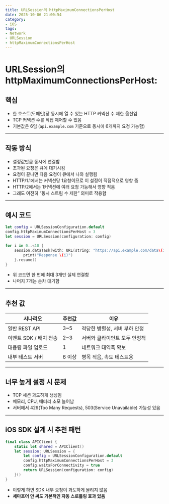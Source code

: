 ```yaml
---
title: URLSession의 httpMaximumConnectionsPerHost
date: 2025-10-06 21:00:54
category:
- iOS
tags:
- Network
- URLSession
- httpMaximumConnectionsPerHost
---
```


# URLSession의 httpMaximumConnectionsPerHost:

## 핵심
- 한 호스트(도메인)당 동시에 열 수 있는 HTTP 커넥션 수 제한 옵션임  
- TCP 커넥션 수를 직접 제어할 수 있음  
- 기본값은 6임 (`api.example.com` 기준으로 동시에 6개까지 요청 가능함)

---

## 작동 방식
- 설정값만큼 동시에 연결함  
- 초과된 요청은 큐에 대기시킴  
- 요청이 끝나면 다음 요청이 큐에서 나와 실행됨  
- HTTP/1.1에서는 커넥션당 1요청이므로 이 설정이 직접적으로 영향 줌  
- HTTP/2에서는 1커넥션에 여러 요청 가능해서 영향 적음  
- 그래도 여전히 “동시 스트림 수 제한” 의미로 작용함  

---

## 예시 코드

```swift
let config = URLSessionConfiguration.default
config.httpMaximumConnectionsPerHost = 3
let session = URLSession(configuration: config)

for i in 0..<10 {
    session.dataTask(with: URL(string: "https://api.example.com/data\(i)")!) { _, _, _ in
        print("Response \(i)")
    }.resume()
}
```

- 위 코드면 한 번에 최대 3개만 실제 연결함  
- 나머지 7개는 순차 대기함  

---

## 추천 값

| 시나리오 | 추천값 | 이유 |
|-----------|----------|------|
| 일반 REST API | 3~5 | 적당한 병렬성, 서버 부하 안정 |
| 이벤트 SDK / 배치 전송 | 2~3 | 서버와 클라이언트 모두 안정적 |
| 대용량 파일 업로드 | 1 | 네트워크 대역폭 확보 |
| 내부 테스트 서버 | 6 이상 | 병목 적음, 속도 테스트용 |

---

## 너무 높게 설정 시 문제
- TCP 세션 과도하게 생성됨  
- 메모리, CPU, 배터리 소모 늘어남  
- 서버에서 429(Too Many Requests), 503(Service Unavailable) 가능성 있음  

---

## iOS SDK 설계 시 추천 패턴

```swift
final class APIClient {
    static let shared = APIClient()
    let session: URLSession = {
        let config = URLSessionConfiguration.default
        config.httpMaximumConnectionsPerHost = 3
        config.waitsForConnectivity = true
        return URLSession(configuration: config)
    }()
}
```

- 이렇게 하면 SDK 내부 요청이 과도하게 몰리지 않음  
- **세마포어 안 써도 기본적인 자동 스로틀링 효과 있음**
